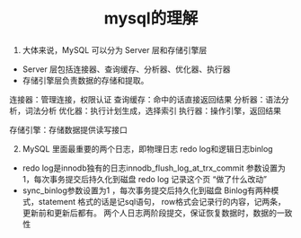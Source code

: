 # <p align="center">mysql的理解 </p>

1. 大体来说，MySQL 可以分为 Server 层和存储引擎层
* Server 层包括连接器、查询缓存、分析器、优化器、执行器
* 存储引擎层负责数据的存储和提取。

连接器：管理连接，权限认证
查询缓存：命中的话直接返回结果
分析器：语法分析，词法分析
优化器：执行计划生成，选择索引
执行器：操作引擎，返回结果

存储引擎：存储数据提供读写接口

2. MySQL 里面最重要的两个日志，即物理日志 redo log和逻辑日志binlog
* redo log是innodb独有的日志innodb_flush_log_at_trx_commit 参数设置为1，每次事务提交后持久化到磁盘   redo log  记录这个页 “做了什么改动”
* sync_binlog参数设置为1 ，每次事务提交后持久化到磁盘  Binlog有两种模式，statement 格式的话是记sql语句， row格式会记录行的内容，记两条，更新前和更新后都有。
两个人日志两阶段提交，保证恢复数据时，数据的一致性





